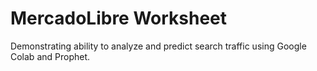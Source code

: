 # MercadoLibre Worksheet
Demonstrating ability to analyze and predict search traffic using Google Colab and Prophet.
